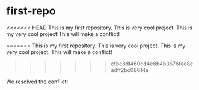 # first-repo
<<<<<<< HEAD
This is my first repository. This is very cool project. This is my very cool project!This will make a conflict! 

=======
This is my first repository. This is very cool project. This is my very cool project. 
This will make a conflict!
>>>>>>> cfbe8df460cd4e8b4b3676fee8cadff2bc08614a


We resolved the conflict!
